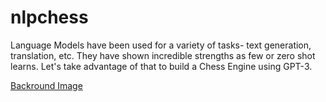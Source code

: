 # nlpchess
Language Models have been used for a variety of tasks- text generation, translation, etc. They have shown incredible strengths as few or zero shot learns. Let's take advantage of that to build a Chess Engine using GPT-3.

[Backround Image](/image.png)
